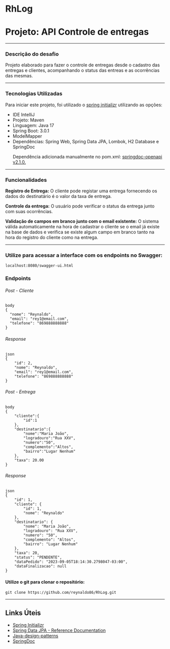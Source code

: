# RhLog

<h1>Projeto: API Controle de entregas</h1>
<hr>
<h3>Descrição do desafio</h3>
Projeto elaborado para fazer o controle de entregas desde o cadastro das entregas e clientes, acompanhando o status das entreas e as ocorrências das mesmas.
<hr>
<h3>Tecnologias Utilizadas</h3>

Para iniciar este projeto, foi utilizado o <a href="https://start.spring.io/">spring initializr</a> utilizando as opções:
<ul>
    <li>IDE IntelliJ</li>
    <li>Projeto: Maven </li>
    <li>Linguagem: Java 17</li>
    <li>Spring Boot: 3.0.1</li>
    <li>ModelMapper</li>
    <li>Dependências: Spring Web, Spring Data JPA, Lombok, H2 Database e SpringDoc</li>

Dependência adicionada manualmente no pom.xml: <a href="https://springdoc.org/v2/"> springdoc-openapi v2.1.0.</a>
</ul>
<hr>
<h3>Funcionalidades</h3>

**Registro de Entrega:** O cliente pode registar uma entrega fornecendo os dados do destinatário é o valor da taxa de entrega. 

**Controle da entrega:** O usuário pode verificar o status da entrega junto com suas ocorrências.

**Validação de campos em branco junto com o email existente:** O sistema válida automaticamente na hora de cadastrar o cliente se o email já existe na base de dados e verifica se existe algum campo em branco tanto na hora do registro do cliente como na entrega.

<hr>

### Utilize para acessar a interface com os endpoints no Swagger:
```
localhost:8080/swagger-ui.html
```
### Endpoints
###### Post - Cliente
```
body
{
  "nome": "Reynaldo",
  "email": "rey1@email.com",
  "telefone": "869888888888"
}
```
###### Response
```
json
{
    "id": 2,
    "nome": "Reynaldo",
    "email": "rey1@email.com",
    "telefone": "869888888888"
}
```

###### Post - Entrega
```
body
{
    "cliente":{
        "id":1
    },
    "destinatario":{
        "nome":"Maria João",
        "logradouro":"Rua XXV",
        "numero":"50",
        "complemento":"Altos",
        "bairro":"Lugar Nenhum"
    },
    "taxa": 20.00
}
```
###### Response
```
json
{
    "id": 1,
    "cliente": {
        "id": 1,
        "nome": "Reynaldo"
    },
    "destinatario": {
        "nome": "Maria João",
        "logradouro": "Rua XXV",
        "numero": "50",
        "complemento": "Altos",
        "bairro": "Lugar Nenhum"
    },
    "taxa": 20,
    "status": "PENDENTE",
    "dataPedido": "2023-09-05T18:14:30.2798047-03:00",
    "dataFinalizacao": null
}
```


#### Utilize o git para clonar o repositório:
```
git clone https://github.com/reynaldo86/RhLog.git
```

<hr>
<h2>Links Úteis</h2>
<ul>
    <li><a href="https://start.spring.io/#!type=maven-project&language=java&platformVersion=2.6.1&packaging=jar&jvmVersion=11&groupId=me.dio.academia&artifactId=academia-digital&name=academia-digital&description=Tutorial%20API%20RESTful%20modelando%20sistema%20de%20academia%20de%20gin%C3%A1stica&packageName=me.dio.academia.digital&dependencies=web,data-jpa,postgresql,validation,lombok">Spring Initializr</a></li>
    <li><a href="https://docs.spring.io/spring-data/jpa/docs/current/reference/html/#jpa.repositories">Spring Data JPA - Reference Documentation</a></li>
    <li><a href="https://github.com/iluwatar/java-design-patterns">Java-design-patterns</a></li>
    <li><a href="https://springdoc.org/">SpringDoc</a></li>

</ul>

